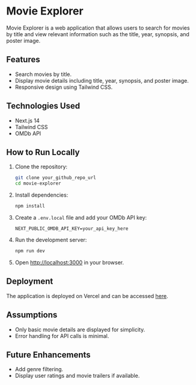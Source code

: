 # Movie Explorer

Movie Explorer is a web application that allows users to search for movies by title and view relevant information such as the title, year, synopsis, and poster image.

## Features

- Search movies by title.
- Display movie details including title, year, synopsis, and poster image.
- Responsive design using Tailwind CSS.

## Technologies Used

- Next.js 14
- Tailwind CSS
- OMDb API

## How to Run Locally

1. Clone the repository:

   ```bash
   git clone your_github_repo_url
   cd movie-explorer
   ```

2. Install dependencies:

   ```bash
   npm install
   ```

3. Create a `.env.local` file and add your OMDb API key:

   ```
   NEXT_PUBLIC_OMDB_API_KEY=your_api_key_here
   ```

4. Run the development server:

   ```bash
   npm run dev
   ```

5. Open [http://localhost:3000](http://localhost:3000) in your browser.

## Deployment

The application is deployed on Vercel and can be accessed [here](your_deployed_app_url).

## Assumptions

- Only basic movie details are displayed for simplicity.
- Error handling for API calls is minimal.

## Future Enhancements

- Add genre filtering.
- Display user ratings and movie trailers if available.
